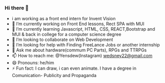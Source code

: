 ### Hi there 👋

- i am working as a front end intern for Invent Vision
- 🔭 I’m currently working on Front End lessons, Rect SPA with MUI
- 🌱 I’m currently learning Javascript, HTML, CSS, REACT,Bootstrap and MUI
  & back in college for a computer science degree
- 👯 I’m looking to collaborate on Web Development
- 🤔 I’m looking for help with Finding FreeLance Jobs or another internship
- 💬 Ask me about hardware(commum PC Parts), RPGs and TTRPGs
- 📫 How to reach me: @Yensdew(Instagram) wedsney22@gmail.com
- 😄 Pronouns: he/him
- ⚡ Fun fact: I can draw, i can even animate. I have a degree in Comunication- Publicity and Propaganda
